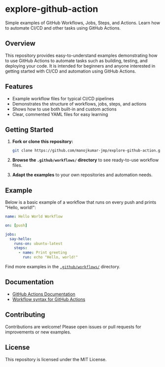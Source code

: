# explore-github-action

Simple examples of GitHub Workflows, Jobs, Steps, and Actions. Learn how to automate CI/CD and other tasks using GitHub Actions.

## Overview

This repository provides easy-to-understand examples demonstrating how to use GitHub Actions to automate tasks such as building, testing, and deploying your code. It is intended for beginners and anyone interested in getting started with CI/CD and automation using GitHub Actions.

## Features

- Example workflow files for typical CI/CD pipelines
- Demonstrates the structure of workflows, jobs, steps, and actions
- Shows how to use both built-in and custom actions
- Clear, commented YAML files for easy learning

## Getting Started

1. **Fork or clone this repository:**
   ```bash
   git clone https://github.com/manojkumar-jmp/explore-github-action.git
   ```

2. **Browse the `.github/workflows/` directory** to see ready-to-use workflow files.

3. **Adapt the examples** to your own repositories and automation needs.

## Example

Below is a basic example of a workflow that runs on every push and prints "Hello, world!":

```yaml
name: Hello World Workflow

on: [push]

jobs:
  say-hello:
    runs-on: ubuntu-latest
    steps:
      - name: Print greeting
        run: echo "Hello, world!"
```

Find more examples in the [`.github/workflows/`](.github/workflows/) directory.

## Documentation

- [GitHub Actions Documentation](https://docs.github.com/en/actions)
- [Workflow syntax for GitHub Actions](https://docs.github.com/en/actions/using-workflows/workflow-syntax-for-github-actions)

## Contributing

Contributions are welcome! Please open issues or pull requests for improvements or new examples.

## License

This repository is licensed under the MIT License.
